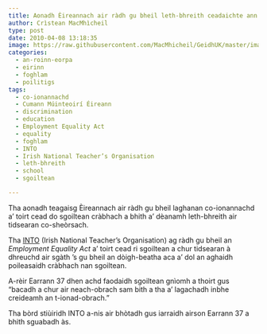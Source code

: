 ```yaml
---
title: Aonadh Èireannach air ràdh gu bheil leth-bhreith ceadaichte ann an sgoiltean
author: Crìstean MacMhìcheil
type: post
date: 2010-04-08 13:18:35
image: https://raw.githubusercontent.com/MacMhicheil/GeidhUK/master/images/2010-04-08-aonadh-eireannach-air-radh-gu-bheil-leth-bhreith-ceadaichte-ann-an-sgoiltean.jpg
categories:
  - an-roinn-eorpa
  - eirinn
  - foghlam
  - poilitigs
tags:
  - co-ionannachd
  - Cumann Múinteoirí Éireann
  - discrimination
  - education
  - Employment Equality Act
  - equality
  - foghlam
  - INTO
  - Irish National Teacher’s Organisation
  - leth-bhreith
  - school
  - sgoiltean

---
```

Tha aonadh teagaisg Èireannach air ràdh gu bheil laghanan co-ionannachd a&#8217; toirt cead do sgoiltean cràbhach a bhith a&#8217; dèanamh leth-bhreith air tidsearan co-sheòrsach.

<!--more-->

Tha [INTO][1] (Irish National Teacher’s Organisation) ag ràdh gu bheil an _Employment Equality Act_ a’ toirt cead ri sgoiltean a chur tidsearan à dhreuchd air sgàth ’s gu bheil an dòigh-beatha aca a’ dol an aghaidh poileasaidh cràbhach nan sgoiltean.

A-rèir Earrann 37 dhen achd faodaidh sgoiltean gnìomh a thoirt gus “bacadh a chur air neach-obrach sam bith a tha a’ lagachadh inbhe creideamh an t-ionad-obrach.”

Tha bòrd stiùiridh INTO a-nis air bhòtadh gus iarraidh airson Earrann 37 a bhith sguabadh às.

 [1]: http://www.into.ie/ "INTO - Irish National Teacher's Organisation"
